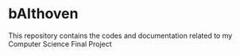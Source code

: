 # bAIthoven
This repository contains the codes and documentation related to my Computer Science Final Project
